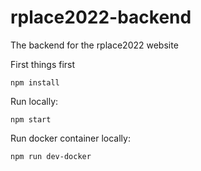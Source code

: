# rplace2022-backend
The backend for the rplace2022 website

First things first
```
npm install
```

Run locally:
```
npm start
```

Run docker container locally:
```
npm run dev-docker
```